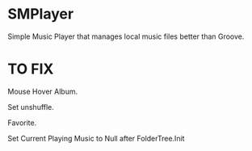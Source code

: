 # SMPlayer
Simple Music Player that manages local music files better than Groove.

# TO FIX
Mouse Hover Album.

Set unshuffle.

Favorite.

Set Current Playing Music to Null after FolderTree.Init